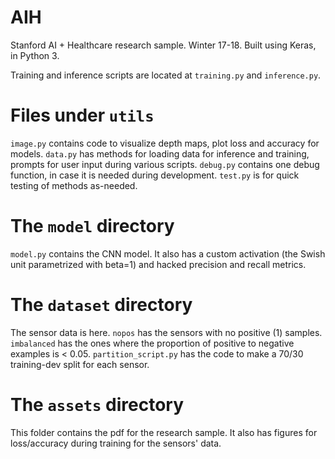 # AIH
Stanford AI + Healthcare research sample. Winter 17-18.
Built using Keras, in Python 3.

Training and inference scripts are located at ```training.py``` and ```inference.py```.

# Files under ```utils```
```image.py``` contains code to visualize depth maps, plot loss and accuracy for models.
```data.py``` has methods for loading data for inference and training, prompts for user input during various scripts.
```debug.py``` contains one debug function, in case it is needed during development.
```test.py``` is for quick testing of methods as-needed.

# The ```model``` directory
```model.py``` contains the CNN model. It also has a custom activation (the Swish unit parametrized with beta=1) and hacked precision and recall metrics.

# The ```dataset``` directory
The sensor data is here. ```nopos``` has the sensors with no positive (1) samples. ```imbalanced``` has the ones where the proportion of positive to negative examples is < 0.05.
```partition_script.py``` has the code to make a 70/30 training-dev split for each sensor.

# The ```assets``` directory
This folder contains the pdf for the research sample. It also has figures for loss/accuracy during training for the sensors' data.
